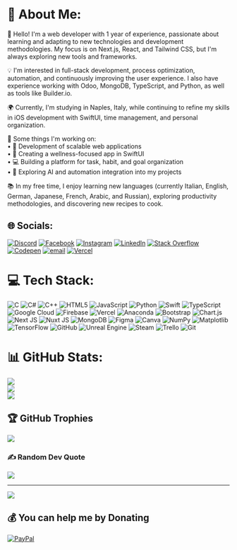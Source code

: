 # 💫 About Me:

👋 Hello! I'm a web developer with 1 year of experience, passionate about learning and adapting to new technologies and development methodologies. My focus is on Next.js, React, and Tailwind CSS, but I'm always exploring new tools and frameworks.  

💡 I'm interested in full-stack development, process optimization, automation, and continuously improving the user experience. I also have experience working with Odoo, MongoDB, TypeScript, and Python, as well as tools like Builder.io.  

🌍 Currently, I'm studying in Naples, Italy, while continuing to refine my skills in iOS development with SwiftUI, time management, and personal organization.  

📌 Some things I'm working on:  
• 🚀 Development of scalable web applications  
• 📱 Creating a wellness-focused app in SwiftUI  
• 💻 Building a platform for task, habit, and goal organization  
• 🌱 Exploring AI and automation integration into my projects  

📚 In my free time, I enjoy learning new languages (currently Italian, English, German, Japanese, French, Arabic, and Russian), exploring productivity methodologies, and discovering new recipes to cook.

## 🌐 Socials:
[![Discord](https://img.shields.io/badge/Discord-%237289DA.svg?logo=discord&logoColor=white)](https://discord.gg/alejandroollivier) [![Facebook](https://img.shields.io/badge/Facebook-%231877F2.svg?logo=Facebook&logoColor=white)](https://facebook.com/alejandro.ollivierochoa) [![Instagram](https://img.shields.io/badge/Instagram-%23E4405F.svg?logo=Instagram&logoColor=white)](https://instagram.com/aleolliviero) [![LinkedIn](https://img.shields.io/badge/LinkedIn-%230077B5.svg?logo=linkedin&logoColor=white)](https://linkedin.com/in/alejandroollivierochoa) [![Stack Overflow](https://img.shields.io/badge/-Stackoverflow-FE7A16?logo=stack-overflow&logoColor=white)](https://stackoverflow.com/users/21708809) [![Codepen](https://img.shields.io/badge/Codepen-000000?logo=codepen&logoColor=white)](https://codepen.io/Alepepi) [![email](https://img.shields.io/badge/Email-D14836?logo=gmail&logoColor=white)](mailto:aleollivierochoa@gmail.com) [![Vercel](https://img.shields.io/badge/Vercel-000000?logo=vercel&logoColor=white)](https://aleollivierweb.vercel.app/)


# 💻 Tech Stack:
![C](https://img.shields.io/badge/c-%2300599C.svg?style=for-the-badge&logo=c&logoColor=white) ![C#](https://img.shields.io/badge/c%23-%23239120.svg?style=for-the-badge&logo=csharp&logoColor=white) ![C++](https://img.shields.io/badge/c++-%2300599C.svg?style=for-the-badge&logo=c%2B%2B&logoColor=white) ![HTML5](https://img.shields.io/badge/html5-%23E34F26.svg?style=for-the-badge&logo=html5&logoColor=white) ![JavaScript](https://img.shields.io/badge/javascript-%23323330.svg?style=for-the-badge&logo=javascript&logoColor=%23F7DF1E) ![Python](https://img.shields.io/badge/python-3670A0?style=for-the-badge&logo=python&logoColor=ffdd54) ![Swift](https://img.shields.io/badge/swift-F54A2A?style=for-the-badge&logo=swift&logoColor=white) ![TypeScript](https://img.shields.io/badge/typescript-%23007ACC.svg?style=for-the-badge&logo=typescript&logoColor=white) ![Google Cloud](https://img.shields.io/badge/GoogleCloud-%234285F4.svg?style=for-the-badge&logo=google-cloud&logoColor=white) ![Firebase](https://img.shields.io/badge/firebase-%23039BE5.svg?style=for-the-badge&logo=firebase) ![Vercel](https://img.shields.io/badge/vercel-%23000000.svg?style=for-the-badge&logo=vercel&logoColor=white) ![Anaconda](https://img.shields.io/badge/Anaconda-%2344A833.svg?style=for-the-badge&logo=anaconda&logoColor=white) ![Bootstrap](https://img.shields.io/badge/bootstrap-%238511FA.svg?style=for-the-badge&logo=bootstrap&logoColor=white) ![Chart.js](https://img.shields.io/badge/chart.js-F5788D.svg?style=for-the-badge&logo=chart.js&logoColor=white) ![Next JS](https://img.shields.io/badge/Next-black?style=for-the-badge&logo=next.js&logoColor=white) ![Nuxt JS](https://img.shields.io/badge/Nuxt-002E3B?style=for-the-badge&logo=nuxt.js&logoColor=#00DC82) ![MongoDB](https://img.shields.io/badge/MongoDB-%234ea94b.svg?style=for-the-badge&logo=mongodb&logoColor=white) ![Figma](https://img.shields.io/badge/figma-%23F24E1E.svg?style=for-the-badge&logo=figma&logoColor=white) ![Canva](https://img.shields.io/badge/Canva-%2300C4CC.svg?style=for-the-badge&logo=Canva&logoColor=white) ![NumPy](https://img.shields.io/badge/numpy-%23013243.svg?style=for-the-badge&logo=numpy&logoColor=white) ![Matplotlib](https://img.shields.io/badge/Matplotlib-%23ffffff.svg?style=for-the-badge&logo=Matplotlib&logoColor=black) ![TensorFlow](https://img.shields.io/badge/TensorFlow-%23FF6F00.svg?style=for-the-badge&logo=TensorFlow&logoColor=white) ![GitHub](https://img.shields.io/badge/github-%23121011.svg?style=for-the-badge&logo=github&logoColor=white) ![Unreal Engine](https://img.shields.io/badge/unrealengine-%23313131.svg?style=for-the-badge&logo=unrealengine&logoColor=white) ![Steam](https://img.shields.io/badge/steam-%23000000.svg?style=for-the-badge&logo=steam&logoColor=white) ![Trello](https://img.shields.io/badge/Trello-%23026AA7.svg?style=for-the-badge&logo=Trello&logoColor=white) ![Git](https://img.shields.io/badge/git-%23F05033.svg?style=for-the-badge&logo=git&logoColor=white)
# 📊 GitHub Stats:
![](https://github-readme-stats.vercel.app/api?username=Alepepi&theme=shadow_red&hide_border=true&include_all_commits=false&count_private=false)<br/>
![](https://github-readme-streak-stats.herokuapp.com/?user=Alepepi&theme=shadow_red&hide_border=true)<br/>
![](https://github-readme-stats.vercel.app/api/top-langs/?username=Alepepi&theme=shadow_red&hide_border=true&include_all_commits=false&count_private=false&layout=compact)

## 🏆 GitHub Trophies
![](https://github-profile-trophy.vercel.app/?username=Alepepi&theme=shadow_red&no-frame=false&no-bg=true&margin-w=4)

### ✍️ Random Dev Quote
![](https://quotes-github-readme.vercel.app/api?type=vetical&theme=dark)

---
[![](https://visitcount.itsvg.in/api?id=Alepepi&icon=10&color=4)](https://visitcount.itsvg.in)

  ## 💰 You can help me by Donating
  [![PayPal](https://img.shields.io/badge/PayPal-00457C?style=for-the-badge&logo=paypal&logoColor=white)](https://paypal.me/AleOllivier) 

  
<!-- Proudly created with GPRM ( https://gprm.itsvg.in ) -->
